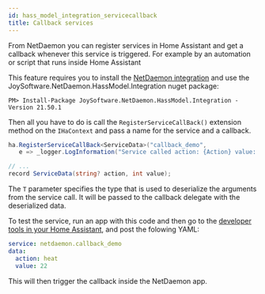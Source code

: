 ```yaml
---
id: hass_model_integration_servicecallback
title: Callback services 
---
```


From NetDaemon you can register services in Home Assistant and get a callback whenever this service is triggered. For example by an automation or script that runs inside Home Assistant

This feature requires you to install the [NetDaemon integration](v3/started/integration.md) and use the JoySoftware.NetDaemon.HassModel.Integration nuget package:

```shell
PM> Install-Package JoySoftware.NetDaemon.HassModel.Integration -Version 21.50.1
```

Then all you have to do is call the `RegisterServiceCallBack()` extension method on the `IHaContext` and pass a name for the service and a callback.

```csharp
ha.RegisterServiceCallBack<ServiceData>("callback_demo", 
   e => _logger.LogInformation("Service called action: {Action} value: {value}", e?.action, e?.value));

// ...
record ServiceData(string? action, int value);
```

The `T` parameter specifies the type that is used to deserialize the arguments from the service call. It will be passed to the callback delegate with the deserialized data.

To test the service, run an app with this code and then go to the [developer tools in your Home Assistant](https://my.home-assistant.io/redirect/developer_call_service/?service=netdaemon.callback_demo), and post the folowing YAML:

```yaml
service: netdaemon.callback_demo
data: 
  action: heat
  value: 22
```

This will then trigger the callback inside the NetDaemon app.